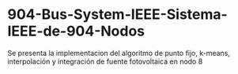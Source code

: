 # 904-Bus-System-IEEE-Sistema-IEEE-de-904-Nodos
Se presenta la implementacion del algoritmo de punto fijo, k-means, interpolación y integración de fuente fotovoltaica en nodo 8

